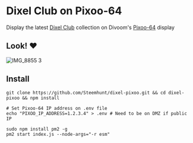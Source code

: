 # Dixel Club on Pixoo-64
Display the latest [Dixel Club](https://dixel.club) collection on Divoom's [Pixoo-64](https://www.divoom.com/products/pixoo-64) display

## Look! ❤️
![IMG_8855 3](https://user-images.githubusercontent.com/1332279/159866736-a8a7fee0-697a-44ce-95eb-af1ef7cb9904.jpg)

## Install
```
git clone https://github.com/Steemhunt/dixel-pixoo.git && cd dixel-pixoo && npm install

# Set Pixoo-64 IP address on .env file
echo "PIXOO_IP_ADDRESS=1.2.3.4" > .env # Need to be on DMZ if public IP

sudo npm install pm2 -g
pm2 start index.js --node-args="-r esm"
```
